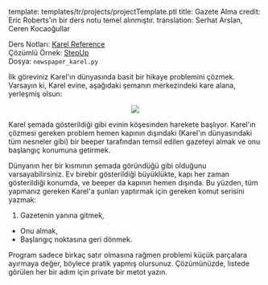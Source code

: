 template: templates/tr/projects/projectTemplate.ptl
title: Gazete Alma
credit: Eric Roberts'ın bir ders notu temel alınmıştır.
translation: Serhat Arslan, Ceren Kocaoğullar

Ders Notları: [Karel Reference]({{pathToRoot}}en/resources/karel.html)<br/>
Çözümlü Örnek: [StepUp]({{pathToRoot}}en/projects/stepUp.html)<br/>
Dosya: `newspaper_karel.py`

İlk göreviniz Karel'ın dünyasında basit bir hikaye problemini çözmek. Varsayın ki, Karel evine, aşağıdaki şemanın merkezindeki kare alana, yerleşmiş olsun:

<center>
	<img class="psetImg" src="{{pathToRoot}}img/projects/newspaper/newspaper.png">	
</center>

Karel şemada gösterildiği gibi evinin köşesinden harekete başlıyor. Karel'ın çözmesi gereken problem hemen kapının dışındaki (Karel'ın dünyasındaki tüm nesneler gibi) bir beeper tarafından temsil edilen gazeteyi almak ve onu başlangıç konumuna getirmek.

Dünyanın her bir kısmının şemada göründüğü gibi olduğunu varsayabilirsiniz. Ev birebir gösterildiği büyüklükte, kapı her zaman gösterildiği konumda, ve beeper da kapının hemen dışında. Bu yüzden, tüm yapmanız gereken Karel'a şunları yaptırmak için gereken komut serisini yazmak:

1. Gazetenin yanına gitmek,

- Onu almak,
- Başlangıç noktasına geri dönmek.

Program sadece birkaç satır olmasına rağmen problemi küçük parçalara ayırmaya değer, böylece pratik yapmış olursunuz. Çözümünüzde, listede görülen her bir adım için private bir metot yazın.

